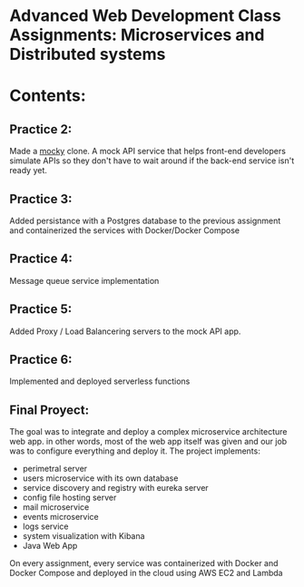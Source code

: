 # Advanced Web Development Class Assignments: Microservices and Distributed systems
 
# Contents:
## Practice 2: 
Made a [mocky](https://designer.mocky.io/) clone. A mock API service that helps front-end developers simulate APIs so they don't have to wait around if the back-end service isn't ready yet. <br>

## Practice 3: 
Added persistance with a Postgres database to the previous assignment and containerized the services with Docker/Docker Compose<br>

## Practice 4:
Message queue service implementation<br>

## Practice 5:
Added Proxy / Load Balancering servers to the mock API app.<br>

## Practice 6:
Implemented and deployed serverless functions<br>

## Final Proyect: 
The goal was to integrate and deploy a complex microservice architecture web app. in other words, most of the web app itself was given and our job was to configure everything and deploy it.
The project implements:
* perimetral server
* users microservice with its own database
* service discovery and registry with eureka server
* config file hosting server
* mail microservice
* events microservice
* logs service
* system visualization with Kibana
* Java Web App

On every assignment, every service was containerized with Docker and Docker Compose and deployed in the cloud using AWS EC2 and Lambda
